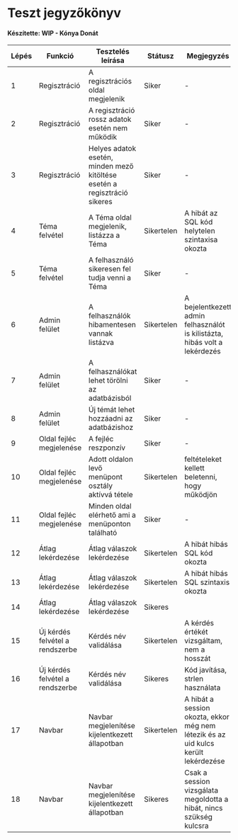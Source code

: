 # Teszt jegyzőkönyv
#### Készítette: WIP - Kónya Donát

Lépés | Funkció | Tesztelés leírása | Státusz | Megjegyzés | Aláírás | Időpont
--- | --- | --- | --- | --- | --- | --- 
1 | Regisztráció | A regisztrációs oldal megjelenik | Siker | - | Kónya Donát | 2021.12.14
2 | Regisztráció | A regisztráció rossz adatok esetén nem működik | Siker | - | Kónya Donát | 2021.12.14
3 | Regisztráció | Helyes adatok esetén, minden mező kitöltése esetén a regisztráció sikeres | Siker | - | Kónya Donát | 2021.12.14
4 | Téma felvétel | A Téma oldal megjelenik, listázza a Téma | Sikertelen | A hibát az SQL kód helytelen szintaxisa okozta | Kónya Donát | 2021.12.14
5 | Téma felvétel | A felhasználó sikeresen fel tudja venni a Téma | Siker | - | Kónya Donát | 2021.12.14
6 | Admin felület | A felhasználók hibamentesen vannak listázva | Sikertelen | A bejelentkezett admin felhasználót is kilistázta, hibás volt a lekérdezés | Kónya Donát | 2021.12.14
7 | Admin felület | A felhasználókat lehet törölni az adatbázisból | Siker | - | Kónya Donát | 2021.12.14
8 | Admin felület | Új témát lehet hozzáadni az adatbázishoz | Siker | - | Kónya Donát | 2021.12.14
9 | Oldal fejléc megjelenése | A fejléc reszponzív | Siker | - | Kónya Donát | 2021.12.14
10 | Oldal fejléc megjelenése | Adott oldalon levő menüpont osztály aktívvá tétele | Sikertelen | feltételeket kellett beletenni, hogy működjön | Kónya Donát | 2021.12.14
11 | Oldal fejléc megjelenése | Minden oldal elérhető ami a menüponton található | Siker | - | Kónya Donát | 2021.12.14
12 | Átlag lekérdezése | Átlag válaszok lekérdezése | Sikertelen | A hibát hibás SQL kód okozta | Kónya Donát | 2021.12.14
13 | Átlag lekérdezése | Átlag válaszok lekérdezése | Sikertelen | A hibát hibás SQL szintaxis okozta | Kónya Donát | 2021.12.14
14 | Átlag lekérdezése | Átlag válaszok lekérdezése | Sikeres |  | Kónya Donát | 2021.12.14
15 | Új kérdés felvétel a rendszerbe | Kérdés név validálása | Sikertelen | A kérdés értékét vizsgáltam, nem a hosszát | Kónya Donát | 2022.03.21
16 | Új kérdés felvétel a rendszerbe | Kérdés név validálása | Sikeres | Kód javítása, strlen használata | Kónya Donát | 2022.03.21
17 | Navbar | Navbar megjelenítése kijelentkezett állapotban | Sikertelen | A hibát a session okozta, ekkor még nem létezik és az uid kulcs került lekérdezése | Kónya Donát | 2022.03.21
18 | Navbar | Navbar megjelenítése kijelentkezett állapotban | Sikeres | Csak a session vizsgálata megoldotta a hibát, nincs szükség kulcsra | Kónya Donát | 2022.03.21